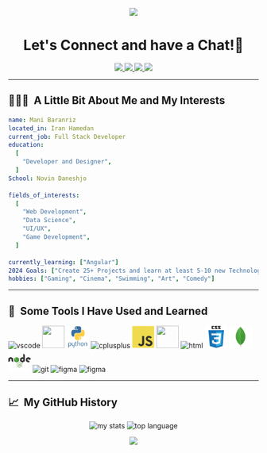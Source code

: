 <p align="center">
  <img src="https://capsule-render.vercel.app/api?type=waving&color=gradient&text=Hello!&height=100&section=header"/>
</p>
<h1 align="center">
  Let's Connect and have a Chat!💬
</h1>
<p align="center">
<a href="">
  <img height="50" src="https://github.com/user-attachments/assets/32c842e3-aec8-4fb6-89fd-17444c01a4f2"/>
</a>
<a href="">
  <img height="50" src="https://github.com/user-attachments/assets/838fdab2-5a82-4a64-8dcc-01826f9efb95"/>
</a>
<a href="">
  <img height="50" src="https://github.com/user-attachments/assets/cab93e5f-266c-475e-b7ca-07334d7323e3"/>
</a>
<a href="">
  <img height="50" src="https://github.com/user-attachments/assets/37768d50-b6dc-469d-804b-0b56503476b9"/>
</a>
</p>

---

<h2> 👨🏻‍💻 &nbsp;A Little Bit About Me and My Interests</h2>

```yaml
name: Mani Baranriz
located_in: Iran Hamedan
current_job: Full Stack Developer
education:
  [
    "Developer and Designer",
  ]
School: Novin Daneshjo

fields_of_interests:
  [
    "Web Development",
    "Data Science",
    "UI/UX",
    "Game Development",
  ]

currently_learning: ["َAngular"]
2024 Goals: ["Create 25+ Projects and learn at least 5-10 new Technologies."]
hobbies: ["Gaming", "Cinema", "Swimming", "Art", "Comedy"]
```
  
--- 
<h2> 🚀 &nbsp;Some Tools I Have Used and Learned</h2>  
<p align="left">
<img src="https://cdn.jsdelivr.net/gh/devicons/devicon/icons/vscode/vscode-original.svg" alt="vscode" width="45" height="45"/>
<img src="https://github.com/user-attachments/assets/fcf04763-d82e-414a-a9e4-f5da4f158ae5" width="45" height="45"/>
<img src="https://raw.githubusercontent.com/devicons/devicon/master/icons/python/python-original-wordmark.svg" alt="python" width="45" height="45"/>
<img src="https://cdn.jsdelivr.net/gh/devicons/devicon/icons/cplusplus/cplusplus-original.svg" alt="cplusplus" width="45" height="45"/>
<img src="https://raw.githubusercontent.com/devicons/devicon/master/icons/javascript/javascript-original.svg" alt="javascript" width="45" height="45" />
<img src="https://github.com/user-attachments/assets/ba79355a-0f30-4767-b06e-f3ca8c952f80" width="45" height="45" />
<img src="https://cdn.jsdelivr.net/gh/devicons/devicon/icons/html5/html5-original.svg" alt="html" width="45" height="45"/>
<img src="https://raw.githubusercontent.com/devicons/devicon/master/icons/css3/css3-original-wordmark.svg" alt="css3" width="45" height="45" />
<img src="https://raw.githubusercontent.com/devicons/devicon/master/icons/mongodb/mongodb-original.svg" alt="mongodb" width="45" height="45" />
<img src="https://raw.githubusercontent.com/devicons/devicon/master/icons/nodejs/nodejs-original-wordmark.svg" alt="nodejs" width="45" height="45" />
<img src="https://cdn.jsdelivr.net/gh/devicons/devicon/icons/git/git-original.svg" alt="git" width="45" height="45"/>
<img src="https://cdn.jsdelivr.net/gh/devicons/devicon/icons/figma/figma-original.svg" alt="figma" width="45" height="45"/>   
<img src="https://github.com/user-attachments/assets/dd7bba79-407f-4b0e-8557-6e5395a2445b" alt="figma" width="45" height="45"/>   
</p>

---

<h2> 📈 &nbsp;My GitHub History</h2>
<p align="center">
<img alt="my stats"  width="44%" src="https://github-readme-stats.vercel.app/api?username=MrMani24&show_icons=true&theme=merko"/>
<img alt="top language" width="40%" src="https://github-readme-stats.vercel.app/api/top-langs/?username=MrMani24&layout=compact&theme=merko"/>
</p>

<p align="center">
  <img src="https://capsule-render.vercel.app/api?type=waving&color=gradient&height=100&section=footer"/>
</p>
